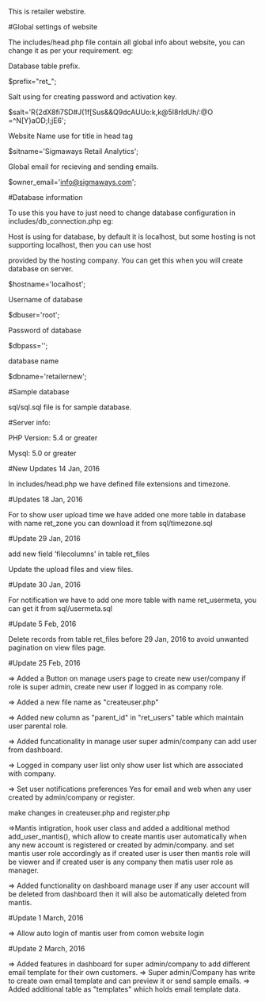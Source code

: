 
This is retailer webstire.

#Global settings of website

The includes/head.php file contain all global info about website, you can change it as per your requirement. eg:

Database table prefix.

$prefix="ret_";

Salt using for creating password and activation key.

$salt='R{2dX8fi7SD#J(1f[Sus&&Q9dcAUUo:k,k@5I8rIdUh/:@O =^N[Y}aOD;l;jE6';

Website Name use for title in head tag

$sitname='Sigmaways Retail Analytics';

Global email for recieving and sending emails.

$owner_email='info@sigmaways.com';

#Database information

To use this you have to just need to change database configuration in includes/db_connection.php eg:

Host is using for database, by default it is localhost, but some hosting is not supporting localhost, then you can use host 

provided by the hosting company. You can get this when you will create database on server.

$hostname='localhost';

Username of database

$dbuser='root';

Password of database

$dbpass='';

database name

$dbname='retailernew';

#Sample database

sql/sql.sql file is for sample database.

#Server info:

PHP Version: 5.4 or greater

Mysql: 5.0 or greater

#New Updates 14 Jan, 2016

In includes/head.php we have defined file extensions and timezone.

#Updates 18 Jan, 2016

For to show user upload time we have added one more table in database with name ret_zone you can download it from sql/timezone.sql

#Update 29 Jan, 2016

add new field 'filecolumns' in table ret_files

Update the upload files and view files.

#Update 30 Jan, 2016

For notification we have to add one more table with name ret_usermeta, you can get it from sql/usermeta.sql

#Update 5 Feb, 2016

Delete records from table ret_files before 29 Jan, 2016 to avoid unwanted pagination on view files page.

#Update 25 Feb, 2016

=> Added a Button on manage users page to create new user/company if role is super admin, create new user if logged in as company role.

=> Added a new file name as "createuser.php"

=> Added new column as "parent_id" in "ret_users" table which maintain user parental role.

=> Added funcationality in manage user super admin/company can add user from dashboard.

=> Logged in company user list only show user list which are associated with company.

=> Set user notifications preferences Yes for email and web when any user created by admin/company or register.

make changes in createuser.php and register.php


=>Mantis intigration, hook user class and added a additional method add_user_mantis(), which allow to create mantis user automatically when any new account is registered or created by admin/company. and set mantis user role accordingly as if created user is user then mantis role will be viewer and if created user is any company then matis user role as manager.

=> Added functionality on dashboard manage user if any user account will be deleted from dashboard then it will also be automatically deleted from mantis.

#Update 1 March, 2016

=> Allow auto login of mantis user from comon website login

#Update 2 March, 2016

=> Added features in dashboard for super admin/company to add different email template for their own customers.
=> Super admin/Company has write to create own email template and can preview it or send sample emails.
=> Added additional table as "templates" which holds email template data.

